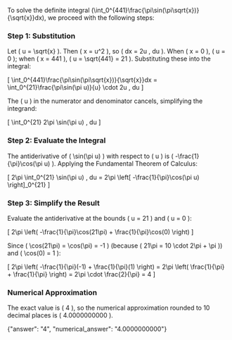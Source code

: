 

To solve the definite integral \(\int_0^{441}\frac{\pi\sin(\pi\sqrt{x})}{\sqrt{x}}dx\), we proceed with the following steps:

### Step 1: Substitution
Let \( u = \sqrt{x} \). Then \( x = u^2 \), so \( dx = 2u \, du \). When \( x = 0 \), \( u = 0 \); when \( x = 441 \), \( u = \sqrt{441} = 21 \). Substituting these into the integral:

\[
\int_0^{441}\frac{\pi\sin(\pi\sqrt{x})}{\sqrt{x}}dx = \int_0^{21}\frac{\pi\sin(\pi u)}{u} \cdot 2u \, du
\]

The \( u \) in the numerator and denominator cancels, simplifying the integrand:

\[
\int_0^{21} 2\pi \sin(\pi u) \, du
\]

### Step 2: Evaluate the Integral
The antiderivative of \( \sin(\pi u) \) with respect to \( u \) is \( -\frac{1}{\pi}\cos(\pi u) \). Applying the Fundamental Theorem of Calculus:

\[
2\pi \int_0^{21} \sin(\pi u) \, du = 2\pi \left[ -\frac{1}{\pi}\cos(\pi u) \right]_0^{21}
\]

### Step 3: Simplify the Result
Evaluate the antiderivative at the bounds \( u = 21 \) and \( u = 0 \):

\[
2\pi \left( -\frac{1}{\pi}\cos(21\pi) + \frac{1}{\pi}\cos(0) \right)
\]

Since \( \cos(21\pi) = \cos(\pi) = -1 \) (because \( 21\pi = 10 \cdot 2\pi + \pi \)) and \( \cos(0) = 1 \):

\[
2\pi \left( -\frac{1}{\pi}(-1) + \frac{1}{\pi}(1) \right) = 2\pi \left( \frac{1}{\pi} + \frac{1}{\pi} \right) = 2\pi \cdot \frac{2}{\pi} = 4
\]

### Numerical Approximation
The exact value is \( 4 \), so the numerical approximation rounded to 10 decimal places is \( 4.0000000000 \).

{"answer": "4", "numerical_answer": "4.0000000000"}